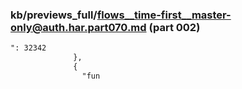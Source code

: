 ### kb/previews_full/flows__time-first__master-only@auth.har.part070.md (part 002)

```md
": 32342
              },
              {
                "fun
```

```
